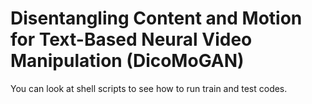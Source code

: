 # Disentangling Content and Motion for Text-Based Neural Video Manipulation (DicoMoGAN)

You can look at shell scripts to see how to run train and test codes.
